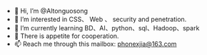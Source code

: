 - 👋 Hi, I’m @Altonguosong
- 👀 I’m interested in  CSS、 Web 、 security and penetration.
- 🌱 I’m currently learning BD、AI、python、sql、Hadoop、spark
- 💞️ There is appetite for cooperation.
- 📫 Reach me through this mailbox: phonexjia@163.com

<!---
Altonguosong/Altonguosong is a ✨ special ✨ repository because its `README.md` (this file) appears on your GitHub profile.
You can click the Preview link to take a look at your changes.
--->
